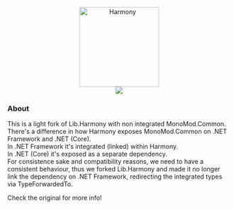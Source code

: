 <p align="center">
  <img src="https://raw.githubusercontent.com/pardeike/Harmony/master/HarmonyLogo.png" alt="Harmony" width="180" /><br>
  <a href="https://www.nuget.org/packages/Bannerlord.Lib.Harmony" alt="NuGet Bannerlord.Lib.Harmony">
    <img src="https://img.shields.io/nuget/v/Bannerlord.Lib.Harmony.svg?label=NuGet%20Bannerlord.Lib.Harmony&colorB=blue" />
  </a>
</p>

### About

This is a light fork of Lib.Harmony with non integrated MonoMod.Common. There's a difference in how Harmony exposes MonoMod.Common on .NET Framework and .NET (Core).  
In .NET Framework it's integrated (linked) within Harmony.  
In .NET (Core) it's exposed as a separate dependency.  
For consistence sake and compatibility reasons, we need to have a consistent behaviour, thus we forked Lib.Harmony and made it no longer link the dependency on .NET Framework, redirecting the integrated types via TypeForwardedTo.  
  
Check the original for more info!
